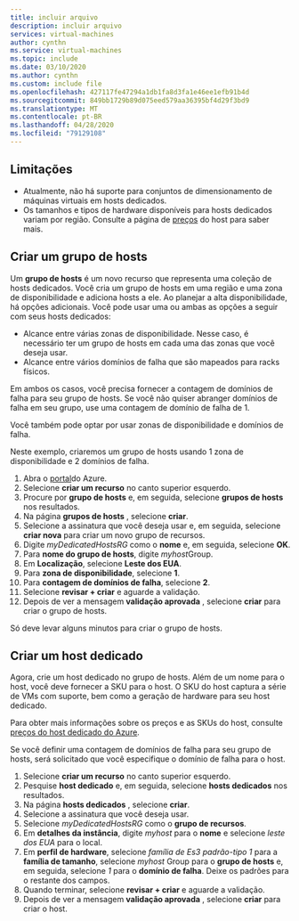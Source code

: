 ```yaml
---
title: incluir arquivo
description: incluir arquivo
services: virtual-machines
author: cynthn
ms.service: virtual-machines
ms.topic: include
ms.date: 03/10/2020
ms.author: cynthn
ms.custom: include file
ms.openlocfilehash: 427117fe47294a1db1fa8d3fa1e46ee1efb91b4d
ms.sourcegitcommit: 849bb1729b89d075eed579aa36395bf4d29f3bd9
ms.translationtype: MT
ms.contentlocale: pt-BR
ms.lasthandoff: 04/28/2020
ms.locfileid: "79129108"
---
```

## <a name="limitations"></a>Limitações

- Atualmente, não há suporte para conjuntos de dimensionamento de máquinas virtuais em hosts dedicados.
- Os tamanhos e tipos de hardware disponíveis para hosts dedicados variam por região. Consulte a página de [preços](https://aka.ms/ADHPricing) do host para saber mais.

## <a name="create-a-host-group"></a>Criar um grupo de hosts

Um **grupo de hosts** é um novo recurso que representa uma coleção de hosts dedicados. Você cria um grupo de hosts em uma região e uma zona de disponibilidade e adiciona hosts a ele. Ao planejar a alta disponibilidade, há opções adicionais. Você pode usar uma ou ambas as opções a seguir com seus hosts dedicados: 
- Alcance entre várias zonas de disponibilidade. Nesse caso, é necessário ter um grupo de hosts em cada uma das zonas que você deseja usar.
- Alcance entre vários domínios de falha que são mapeados para racks físicos. 
 
Em ambos os casos, você precisa fornecer a contagem de domínios de falha para seu grupo de hosts. Se você não quiser abranger domínios de falha em seu grupo, use uma contagem de domínio de falha de 1. 

Você também pode optar por usar zonas de disponibilidade e domínios de falha. 

Neste exemplo, criaremos um grupo de hosts usando 1 zona de disponibilidade e 2 domínios de falha. 


1. Abra o [portal](https://portal.azure.com)do Azure.
1. Selecione **criar um recurso** no canto superior esquerdo.
1. Procure por **grupo de hosts** e, em seguida, selecione **grupos de hosts** nos resultados.
1. Na página **grupos de hosts** , selecione **criar**.
1. Selecione a assinatura que você deseja usar e, em seguida, selecione **criar nova** para criar um novo grupo de recursos.
1. Digite *myDedicatedHostsRG* como o **nome** e, em seguida, selecione **OK**.
1. Para **nome do grupo de hosts**, digite *myhost*Group.
1. Em **Localização**, selecione **Leste dos EUA**.
1. Para **zona de disponibilidade**, selecione **1**.
1. Para **contagem de domínios de falha**, selecione **2**.
1. Selecione **revisar + criar** e aguarde a validação.
1. Depois de ver a mensagem **validação aprovada** , selecione **criar** para criar o grupo de hosts.

Só deve levar alguns minutos para criar o grupo de hosts.

## <a name="create-a-dedicated-host"></a>Criar um host dedicado

Agora, crie um host dedicado no grupo de hosts. Além de um nome para o host, você deve fornecer a SKU para o host. O SKU do host captura a série de VMs com suporte, bem como a geração de hardware para seu host dedicado.

Para obter mais informações sobre os preços e as SKUs do host, consulte [preços do host dedicado do Azure](https://aka.ms/ADHPricing).

Se você definir uma contagem de domínios de falha para seu grupo de hosts, será solicitado que você especifique o domínio de falha para o host.  

1. Selecione **criar um recurso** no canto superior esquerdo.
1. Pesquise **host dedicado** e, em seguida, selecione **hosts dedicados** nos resultados.
1. Na página **hosts dedicados** , selecione **criar**.
1. Selecione a assinatura que você deseja usar.
1. Selecione *myDedicatedHostsRG* como o **grupo de recursos**.
1. Em **detalhes da instância**, digite *myhost* para o **nome** e selecione *leste dos EUA* para o local.
1. Em **perfil de hardware**, selecione *família de Es3 padrão-tipo 1* para a **família de tamanho**, selecione *myhost* Group para o **grupo de hosts** e, em seguida, selecione *1* para o **domínio de falha**. Deixe os padrões para o restante dos campos.
1. Quando terminar, selecione **revisar + criar** e aguarde a validação.
1. Depois de ver a mensagem **validação aprovada** , selecione **criar** para criar o host.


